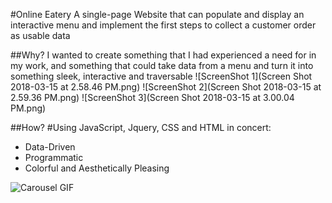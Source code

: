 
#Online Eatery
A single-page Website that can populate and display an interactive menu and implement the first steps to collect a customer order as usable data

##Why?
I wanted to create something that I had experienced a need for in my work, and something that could take data from a menu and turn it into something sleek, interactive and traversable
![ScreenShot 1](Screen Shot 2018-03-15 at 2.58.46 PM.png)
![ScreenShot 2](Screen Shot 2018-03-15 at 2.59.36 PM.png)
![ScreenShot 3](Screen Shot 2018-03-15 at 3.00.04 PM.png)

##How?
#Using JavaScript, Jquery, CSS and HTML in concert:
* Data-Driven
* Programmatic
* Colorful and Aesthetically Pleasing


![Carousel GIF](/photos/65a47d61ec04a13ec2393c7feeb17ab7.gif)
